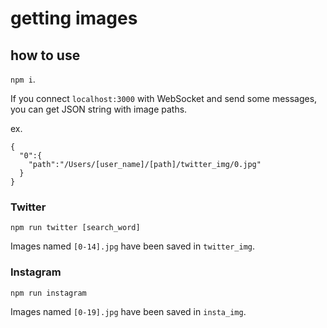 # getting images

## how to use

`npm i`.

If you connect `localhost:3000` with WebSocket and send some messages, you can get JSON string with image paths.

ex.
```
{
  "0":{
    "path":"/Users/[user_name]/[path]/twitter_img/0.jpg"
  }
}
```
### Twitter

`npm run twitter [search_word]`

Images named `[0-14].jpg` have been saved in `twitter_img`.

### Instagram

`npm run instagram`

Images named `[0-19].jpg` have been saved in `insta_img`.
